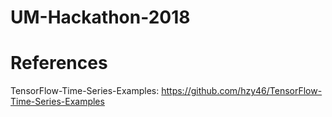 # UM-Hackathon-2018

# References
TensorFlow-Time-Series-Examples: https://github.com/hzy46/TensorFlow-Time-Series-Examples

